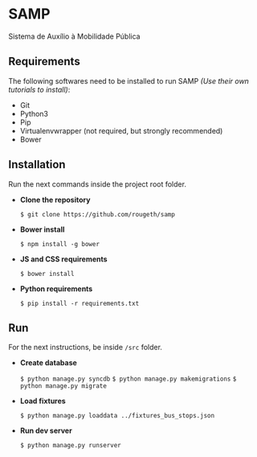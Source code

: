 # SAMP
Sistema de Auxílio à Mobilidade Pública


## Requirements
The following softwares need to be installed to run SAMP *(Use their own tutorials to install)*:

- Git
- Python3
- Pip
- Virtualenvwrapper (not required, but strongly recommended)
- Bower


## Installation

Run the next commands inside the project root folder.

- **Clone the repository**

  `$ git clone https://github.com/rougeth/samp`

- **Bower install**

  `$ npm install -g bower`

- **JS and CSS requirements**

  `$ bower install`

- **Python requirements**

  `$ pip install -r requirements.txt`


## Run

For the next instructions, be inside `/src` folder.

- **Create database**
 
  `$ python manage.py syncdb`
  `$ python manage.py makemigrations`
  `$ python manage.py migrate`

- **Load fixtures**

  `$ python manage.py loaddata ../fixtures_bus_stops.json`

- **Run dev server**

  `$ python manage.py runserver`
